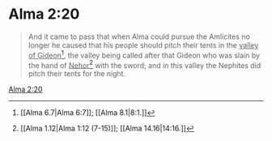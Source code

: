 # Alma 2:20

> And it came to pass that when Alma could pursue the Amlicites no longer he caused that his people should pitch their tents in the <u>valley of Gideon</u>[^a], the valley being called after that Gideon who was slain by the hand of <u>Nehor</u>[^b] with the sword; and in this valley the Nephites did pitch their tents for the night.

[Alma 2:20](https://www.churchofjesuschrist.org/study/scriptures/bofm/alma/2?lang=eng&id=p20#p20)


[^a]: [[Alma 6.7|Alma 6:7]]; [[Alma 8.1|8:1.]]
[^b]: [[Alma 1.12|Alma 1:12 (7-15)]]; [[Alma 14.16|14:16.]]
